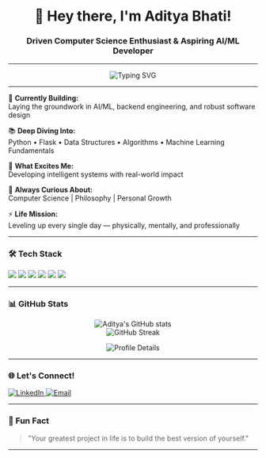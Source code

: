 <h1 align="center">👋 Hey there, I'm Aditya Bhati!</h1>
<h3 align="center">Driven Computer Science Enthusiast & Aspiring AI/ML Developer</h3>

---

<p align="center">
  <img src="https://readme-typing-svg.demolab.com?font=Fira+Code&weight=500&pause=1000&color=19E6F6&center=true&vCenter=true&width=435&lines=Turning+ideas+into+intelligent+code;Building+AI+that+makes+a+difference;" alt="Typing SVG" />
</p>

---

🌱 **Currently Building:**  
Laying the groundwork in AI/ML, backend engineering, and robust software design

📚 **Deep Diving Into:**  
Python • Flask • Data Structures • Algorithms • Machine Learning Fundamentals

🔭 **What Excites Me:**  
Developing intelligent systems with real-world impact

🧠 **Always Curious About:**  
Computer Science | Philosophy | Personal Growth

⚡ **Life Mission:**  
Leveling up every single day — physically, mentally, and professionally

---

### 🛠️ Tech Stack

<p>
  <img src="https://img.shields.io/badge/Python-3776AB?style=flat&logo=python&logoColor=white" />
  <img src="https://img.shields.io/badge/Flask-000000?style=flat&logo=flask&logoColor=white" />
  <img src="https://img.shields.io/badge/HTML5-E34F26?style=flat&logo=html5&logoColor=white" />
  <img src="https://img.shields.io/badge/CSS3-1572B6?style=flat&logo=css3&logoColor=white" />
  <img src="https://img.shields.io/badge/Git-F05032?style=flat&logo=git&logoColor=white" />
  <img src="https://img.shields.io/badge/GitHub-181717?style=flat&logo=github&logoColor=white" />
</p>

---

### 📊 GitHub Stats

<p align="center">
  <img src="https://github-readme-stats.vercel.app/api?username=AadityaBhati&show_icons=true&theme=radical" alt="Aditya's GitHub stats" />
  <br/>
  <img src="https://github-readme-streak-stats.herokuapp.com/?user=AadityaBhati&theme=radical" alt="GitHub Streak" />
</p>
<p align="center">
  <img src="https://github-profile-summary-cards.vercel.app/api/cards/profile-details?username=AadityaBhati&theme=radical" alt="Profile Details" />
</p>

---

### 🌐 Let's Connect!

<p>
  <a href="https://www.linkedin.com/in/" target="_blank">
    <img src="https://img.shields.io/badge/LinkedIn-blue?style=flat&logo=linkedin&logoColor=white" alt="LinkedIn" />
  </a>
  <a href="mailto:your-email@example.com">
    <img src="https://img.shields.io/badge/Gmail-red?style=flat&logo=gmail&logoColor=white" alt="Email" />
  </a>
</p>

---

### 📌 Fun Fact

> "Your greatest project in life is to build the best version of yourself."

---

<!-- Adding fun visual or contribution graph is optional but can boost impression -->
